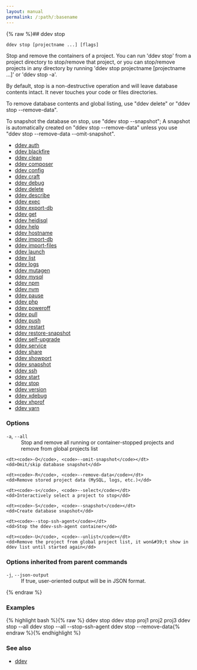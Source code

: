 ```yaml
---
layout: manual
permalink: /:path/:basename
---
```


{% raw %}## ddev stop

```
ddev stop [projectname ...] [flags]
```

Stop and remove the containers of a project. You can run 'ddev stop'
from a project directory to stop/remove that project, or you can stop/remove projects in
any directory by running 'ddev stop projectname [projectname ...]' or 'ddev stop -a'.

By default, stop is a non-destructive operation and will leave database
contents intact. It never touches your code or files directories.

To remove database contents and global listing, 
use "ddev delete" or "ddev stop --remove-data".

To snapshot the database on stop, use "ddev stop --snapshot"; A snapshot is automatically created on
"ddev stop --remove-data" unless you use "ddev stop --remove-data --omit-snapshot".


* [ddev auth](./ddev_auth)
* [ddev blackfire](./ddev_blackfire)
* [ddev clean](./ddev_clean)
* [ddev composer](./ddev_composer)
* [ddev config](./ddev_config)
* [ddev craft](./ddev_craft)
* [ddev debug](./ddev_debug)
* [ddev delete](./ddev_delete)
* [ddev describe](./ddev_describe)
* [ddev exec](./ddev_exec)
* [ddev export-db](./ddev_export-db)
* [ddev get](./ddev_get)
* [ddev heidisql](./ddev_heidisql)
* [ddev help](./ddev_help)
* [ddev hostname](./ddev_hostname)
* [ddev import-db](./ddev_import-db)
* [ddev import-files](./ddev_import-files)
* [ddev launch](./ddev_launch)
* [ddev list](./ddev_list)
* [ddev logs](./ddev_logs)
* [ddev mutagen](./ddev_mutagen)
* [ddev mysql](./ddev_mysql)
* [ddev npm](./ddev_npm)
* [ddev nvm](./ddev_nvm)
* [ddev pause](./ddev_pause)
* [ddev php](./ddev_php)
* [ddev poweroff](./ddev_poweroff)
* [ddev pull](./ddev_pull)
* [ddev push](./ddev_push)
* [ddev restart](./ddev_restart)
* [ddev restore-snapshot](./ddev_restore-snapshot)
* [ddev self-upgrade](./ddev_self-upgrade)
* [ddev service](./ddev_service)
* [ddev share](./ddev_share)
* [ddev showport](./ddev_showport)
* [ddev snapshot](./ddev_snapshot)
* [ddev ssh](./ddev_ssh)
* [ddev start](./ddev_start)
* [ddev stop](./ddev_stop)
* [ddev version](./ddev_version)
* [ddev xdebug](./ddev_xdebug)
* [ddev xhprof](./ddev_xhprof)
* [ddev yarn](./ddev_yarn)


### Options


<dl class="flags">
	<dt><code>-a</code>, <code>--all</code></dt>
	<dd>Stop and remove all running or container-stopped projects and remove from global projects list</dd>

	<dt><code>-O</code>, <code>--omit-snapshot</code></dt>
	<dd>Omit/skip database snapshot</dd>

	<dt><code>-R</code>, <code>--remove-data</code></dt>
	<dd>Remove stored project data (MySQL, logs, etc.)</dd>

	<dt><code>-s</code>, <code>--select</code></dt>
	<dd>Interactively select a project to stop</dd>

	<dt><code>-S</code>, <code>--snapshot</code></dt>
	<dd>Create database snapshot</dd>

	<dt><code>--stop-ssh-agent</code></dt>
	<dd>Stop the ddev-ssh-agent container</dd>

	<dt><code>-U</code>, <code>--unlist</code></dt>
	<dd>Remove the project from global project list, it won&#39;t show in ddev list until started again</dd>
</dl>


### Options inherited from parent commands


<dl class="flags">
	<dt><code>-j</code>, <code>--json-output</code></dt>
	<dd>If true, user-oriented output will be in JSON format.</dd>
</dl>


{% endraw %}
### Examples

{% highlight bash %}{% raw %}
ddev stop
ddev stop proj1 proj2 proj3
ddev stop --all
ddev stop --all --stop-ssh-agent
ddev stop --remove-data{% endraw %}{% endhighlight %}

### See also

* [ddev](./ddev)
